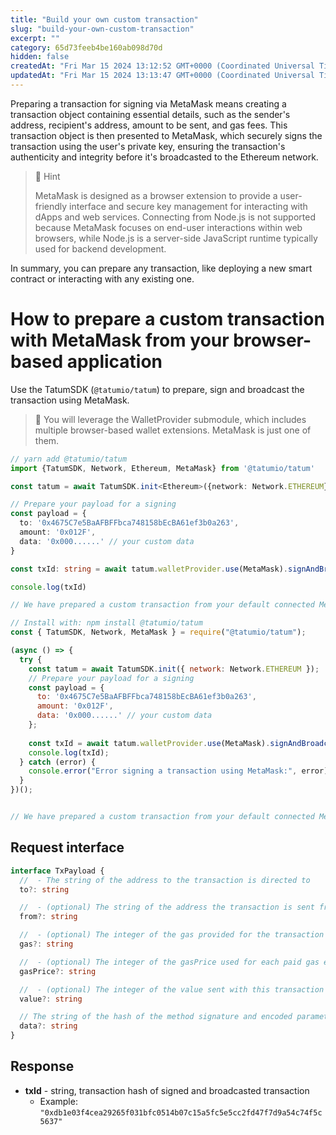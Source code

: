 ```yaml
---
title: "Build your own custom transaction"
slug: "build-your-own-custom-transaction"
excerpt: ""
category: 65d73feeb4be160ab098d70d
hidden: false
createdAt: "Fri Mar 15 2024 13:12:52 GMT+0000 (Coordinated Universal Time)"
updatedAt: "Fri Mar 15 2024 13:13:47 GMT+0000 (Coordinated Universal Time)"
---
```

Preparing a transaction for signing via MetaMask means creating a transaction object containing essential details, such as the sender's address, recipient's address, amount to be sent, and gas fees. This transaction object is then presented to MetaMask, which securely signs the transaction using the user's private key, ensuring the transaction's authenticity and integrity before it's broadcasted to the Ethereum network.

> 📘 Hint
> 
> MetaMask is designed as a browser extension to provide a user-friendly interface and secure key management for interacting with dApps and web services. Connecting from Node.js is not supported because MetaMask focuses on end-user interactions within web browsers, while Node.js is a server-side JavaScript runtime typically used for backend development.

In summary, you can prepare any transaction, like deploying a new smart contract or interacting with any existing one.

# How to prepare a custom transaction with MetaMask from your browser-based application

Use the TatumSDK (`@tatumio/tatum`) to prepare, sign and broadcast the transaction using MetaMask.

> 📘 You will leverage the WalletProvider submodule, which includes multiple browser-based wallet extensions. MetaMask is just one of them.

```typescript
// yarn add @tatumio/tatum
import {TatumSDK, Network, Ethereum, MetaMask} from '@tatumio/tatum'

const tatum = await TatumSDK.init<Ethereum>({network: Network.ETHEREUM})

// Prepare your payload for a signing
const payload = {
  to: '0x4675C7e5BaAFBFFbca748158bEcBA61ef3b0a263',
  amount: '0x012F',
  data: '0x000......' // your custom data
}

const txId: string = await tatum.walletProvider.use(MetaMask).signAndBroadcast(payload)

console.log(txId)

// We have prepared a custom transaction from your default connected MetaMask account
```
```javascript
// Install with: npm install @tatumio/tatum
const { TatumSDK, Network, MetaMask } = require("@tatumio/tatum");

(async () => {
  try {
    const tatum = await TatumSDK.init({ network: Network.ETHEREUM });
    // Prepare your payload for a signing
    const payload = {
      to: '0x4675C7e5BaAFBFFbca748158bEcBA61ef3b0a263',
      amount: '0x012F',
      data: '0x000......' // your custom data
    };
    
    const txId = await tatum.walletProvider.use(MetaMask).signAndBroadcast(payload);
    console.log(txId);
  } catch (error) {
    console.error("Error signing a transaction using MetaMask:", error);
  }
})();


// We have prepared a custom transaction from your default connected MetaMask account
```

## Request interface

```typescript
interface TxPayload {
  //  - The string of the address to the transaction is directed to
  to?: string

  //  - (optional) The string of the address the transaction is sent from
  from?: string

  //  - (optional) The integer of the gas provided for the transaction execution
  gas?: string

  //  - (optional) The integer of the gasPrice used for each paid gas encoded as hexadecimal
  gasPrice?: string

  //  - (optional) The integer of the value sent with this transaction encoded as hexadecimal
  value?: string

  // The string of the hash of the method signature and encoded parameters, see the Ethereum Contract ABI
  data?: string
}
```

## Response

- **txId** - string, transaction hash of signed and broadcasted transaction
  - Example: `"0xdb1e03f4cea29265f031bfc0514b07c15a5fc5e5cc2fd47f7d9a54c74f5c5637"`
